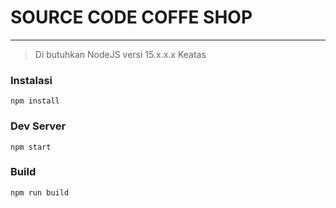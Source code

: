 # SOURCE CODE COFFE SHOP
___

>Di butuhkan NodeJS versi 15.x.x.x Keatas

### Instalasi
```
npm install
```

### Dev Server
```
npm start
```

### Build
```
npm run build
```
